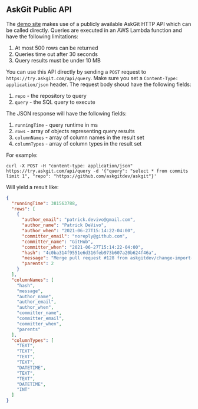 ## AskGit Public API

The [demo site](https://try.askgit.com/) makes use of a publicly available AskGit HTTP API which can be called directly.
Queries are executed in an AWS Lambda function and have the following limitations:

1. At most 500 rows can be returned
2. Queries time out after 30 seconds
3. Query results must be under 10 MB

You can use this API directly by sending a `POST` request to `https://try.askgit.com/api/query`.
Make sure you set a `Content-Type: application/json` header.
The request body shoud have the following fields:

1. `repo` - the repository to query
2. `query` - the SQL query to execute

The JSON response will have the following fields:

1. `runningTime` - query runtime in ms
2. `rows` - array of objects representing query results
3. `columnNames` - array of column names in the result set
4. `columnTypes` - array of column types in the result set

For example:

```
curl -X POST -H "content-type: application/json" https://try.askgit.com/api/query -d '{"query": "select * from commits limit 1", "repo": "https://github.com/askgitdev/askgit"}'
```

Will yield a result like:

```json
{
  "runningTime": 381563788,
  "rows": [
    {
      "author_email": "patrick.devivo@gmail.com",
      "author_name": "Patrick DeVivo",
      "author_when": "2021-06-27T15:14:22-04:00",
      "committer_email": "noreply@github.com",
      "committer_name": "GitHub",
      "committer_when": "2021-06-27T15:14:22-04:00",
      "hash": "4c0ba314f9551e6d316feb973b607a20b624f46a",
      "message": "Merge pull request #128 from askgitdev/change-import-paths\n\nChange import paths to reflect new org owner (`askgitdev`)",
      "parents": 2
    }
  ],
  "columnNames": [
    "hash",
    "message",
    "author_name",
    "author_email",
    "author_when",
    "committer_name",
    "committer_email",
    "committer_when",
    "parents"
  ],
  "columnTypes": [
    "TEXT",
    "TEXT",
    "TEXT",
    "TEXT",
    "DATETIME",
    "TEXT",
    "TEXT",
    "DATETIME",
    "INT"
  ]
}
```